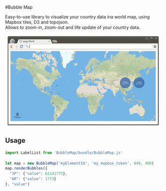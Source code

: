 #Bubble Map

Easy-to-use library to visualize your country data ina world map, using Mapbox tiles, D3 and topojson.  
Allows to zoom-in, zoom-out and life update of your country data.

![Screencast](./images/example.gif)

## Usage

```js
import LabelList from 'BubbleMap/bundle/BubbleMap.js'

let map = new BubbleMap('myElementId', 'my_mapbox_token', 840, 400)
map.renderBubbles({
  "JP": {"value": 62141773},
  "AR": {"value": 1773}
}, "value")
```
